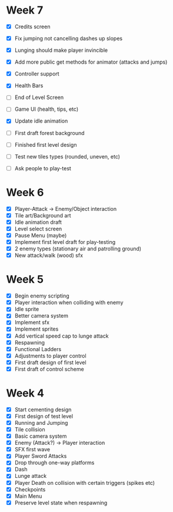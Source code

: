 # Week 7
- [x] Credits screen
- [x] Fix jumping not cancelling dashes up slopes
- [x] Lunging should make player invincible
- [x] Add more public get methods for animator (attacks and jumps)
- [x] Controller support
- [x] Health Bars
- [ ] End of Level Screen
- [ ] Game UI (health, tips, etc)
- [x] Update idle animation 
- [ ] First draft forest background 
- [ ] Finished first level design
- [ ] Test new tiles types (rounded, uneven, etc) 
- [ ] Ask people to play-test 


# Week 6
- [x] Player-Attack -> Enemy/Object interaction
- [x] Tile art/Background art
- [x] Idle animation draft
- [x] Level select screen
- [x] Pause Menu (maybe)
- [x] Implement first level draft for play-testing
- [x] 2 enemy types (stationary air and patrolling ground) 
- [x] New attack/walk (wood) sfx

# Week 5
- [x] Begin enemy scripting
- [x] Player interaction when colliding with enemy 
- [x] Idle sprite
- [x] Better camera system
- [x] Implement sfx
- [x] Implement sprites
- [x] Add vertical speed cap to lunge attack
- [x] Respawning
- [x] Functional Ladders 
- [x] Adjustments to player control
- [x] First draft design of first level 
- [x] First draft of control scheme 

# Week 4
- [x] Start cementing design
- [x] First design of test level
- [x] Running and Jumping
- [x] Tile collision
- [x] Basic camera system
- [x] Enemy (Attack?) -> Player interaction
- [x] SFX first wave
- [x] Player Sword Attacks
- [x] Drop through one-way platforms
- [x] Dash
- [x] Lunge attack
- [x] Player Death on collision with certain triggers (spikes etc)
- [x] Checkpoints
- [x] Main Menu
- [x] Preserve level state when respawning
